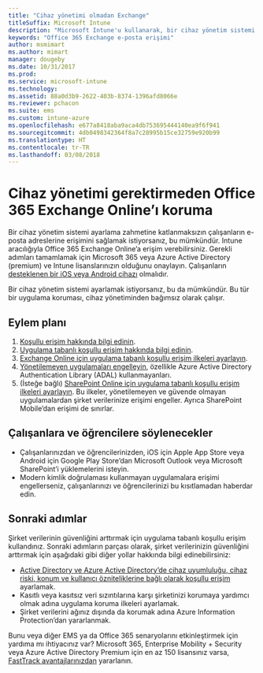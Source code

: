 ```yaml
---
title: "Cihaz yönetimi olmadan Exchange"
titleSuffix: Microsoft Intune
description: "Microsoft Intune'u kullanarak, bir cihaz yönetim sistemi ayarlamadan çalışanlara Office 365 Exchange Online e-postalarına erişim verin."
keywords: "Office 365 Exchange e-posta erişimi"
author: msmimart
ms.author: mimart
manager: dougeby
ms.date: 10/31/2017
ms.prod: 
ms.service: microsoft-intune
ms.technology: 
ms.assetid: 88a0d3b9-2622-403b-8374-1396afd8066e
ms.reviewer: pchacon
ms.suite: ems
ms.custom: intune-azure
ms.openlocfilehash: e677a8418aba9aca4db753695444140ea9f6f941
ms.sourcegitcommit: 4db0498342364f8a7c28995b15ce32759e920b99
ms.translationtype: HT
ms.contentlocale: tr-TR
ms.lasthandoff: 03/08/2018
---
```

# <a name="protect-office-365-exchange-online-without-requiring-device-management"></a>Cihaz yönetimi gerektirmeden Office 365 Exchange Online’ı koruma

Bir cihaz yönetim sistemi ayarlama zahmetine katlanmaksızın çalışanların e-posta adreslerine erişimini sağlamak istiyorsanız, bu mümkündür. Intune aracılığıyla Office 365 Exchange Online’a erişim verebilirsiniz. Gerekli adımları tamamlamak için Microsoft 365 veya Azure Active Directory (premium) ve Intune lisanslarınızın olduğunu onaylayın. Çalışanların [desteklenen bir iOS veya Android cihazı](supported-devices-browsers.md) olmalıdır. 

Bir cihaz yönetim sistemi ayarlamak istiyorsanız, bu da mümkündür. Bu tür bir uygulama koruması, cihaz yönetiminden bağımsız olarak çalışır. 

## <a name="action-plan"></a>Eylem planı

1. [Koşullu erişim hakkında bilgi edinin](conditional-access.md). 
2. [Uygulama tabanlı koşullu erişim hakkında bilgi edinin](app-based-conditional-access-intune.md).
3. [Exchange Online için uygulama tabanlı koşullu erişim ilkeleri ayarlayın](app-based-conditional-access-intune-create.md).
4. [Yönetilemeyen uygulamaları engelleyin](app-modern-authentication-block.md), özellikle Azure Active Directory Authentication Library (ADAL) kullanmayanları.
5. (İsteğe bağlı) [SharePoint Online için uygulama tabanlı koşullu erişim ilkeleri ayarlayın](app-based-conditional-access-intune-create.md). Bu ilkeler, yönetilemeyen ve güvende olmayan uygulamalardan şirket verilerinize erişimi engeller. Ayrıca SharePoint Mobile’dan erişimi de sınırlar. 

## <a name="what-to-tell-employees-and-students"></a>Çalışanlara ve öğrencilere söylenecekler

* Çalışanlarınızdan ve öğrencilerinizden, iOS için Apple App Store veya Android için Google Play Store’dan Microsoft Outlook veya Microsoft SharePoint’i yüklemelerini isteyin. 
* Modern kimlik doğrulaması kullanmayan uygulamalara erişimi engellerseniz, çalışanlarınızı ve öğrencilerinizi bu kısıtlamadan haberdar edin. 

## <a name="next-steps"></a>Sonraki adımlar

Şirket verilerinin güvenliğini arttırmak için uygulama tabanlı koşullu erişim kullandınız. Sonraki adımların parçası olarak, şirket verilerinizin güvenliğini arttırmak için aşağıdaki gibi diğer yollar hakkında bilgi edinebilirsiniz: 

* [Active Directory ve Azure Active Directory’de cihaz uyumluluğu, cihaz riski, konum ve kullanıcı özniteliklerine bağlı olarak koşullu erişim](https://docs.microsoft.com/azure/active-directory/active-directory-conditional-access-azure-portal) ayarlamak.  
* Kasıtlı veya kasıtsız veri sızıntılarına karşı şirketinizi korumaya yardımcı olmak adına uygulama koruma ilkeleri ayarlamak. 
* Şirket verilerini ağınız dışında da korumak adına Azure Information Protection’dan yararlanmak. 

Bunu veya diğer EMS ya da Office 365 senaryolarını etkinleştirmek için yardıma mı ihtiyacınız var? Microsoft 365, Enterprise Mobility + Security veya Azure Active Directory Premium için en az 150 lisansınız varsa, [FastTrack avantajlarınızdan](https://docs.microsoft.com/enterprise-mobility-security/solutions/enterprise-mobility-fasttrack-program) yararlanın. 